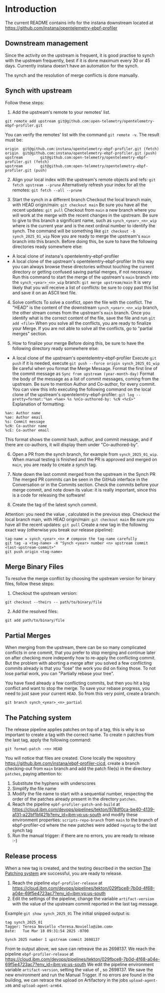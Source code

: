 # Introduction

The current README contains info for the instana downstream located at
https://github.com/instana/opentelemetry-ebpf-profiler

## Downstream management

Since the activity on the upstream is frequent, it is good practise to synch with the upstream frequently, best if it is done maximum every 30 or 45 days.
Currently instana doesn't have an automation for the synch.

The synch and the resolution of merge conflicts is done manually.

## Synch with upstream

Follow these steps:

1. Add the upstream's remote to your remotes' list.

`git remote add upstream git@github.com:open-telemetry/opentelemetry-ebpf-profiler.git`

You can verify the remotes' list with the command `git remote -v`.
The result must be:

```
origin  git@github.com:instana/opentelemetry-ebpf-profiler.git (fetch)
origin  git@github.com:instana/opentelemetry-ebpf-profiler.git (push)
upstream        git@github.com:open-telemetry/opentelemetry-ebpf-profiler.git (fetch)
upstream        git@github.com:open-telemetry/opentelemetry-ebpf-profiler.git (push)
```

2. Align your local index with the upstream's remote objects and refs:
`git fetch upstream --prune`
Alternatively refresh your index for all the remotes:
`git fetch --all --prune`

3. Start the synch in a different branch
Checkout the local branch main, with HEAD origin/main:
`git checkout main`
Be sure you have all the recent updates:
`git pull`
Checkout from `main` a new branch where you will work at the merge with the recent changes in the upstream.
Be sure to give to this branch a significant name, such as `synch_<year>_<n>_wip` where <year> is the current year and <n> is the next ordinal number to identify the synch.
The command will be something like
`git checkout -b synch_2025_01_wip`
Now you are ready to merge the upstream's `main` branch into this branch.
Before doing this, be sure to have the following directories ready somewhere else:
 - A local clone of instana's opentelemtry-ebpf-profiler
 - A local clone of the upstream's opentelemtry-ebpf-profiler
In this way you can always browse these directories without touching the current directory or getting confused saving partial merges, if not necessary.
Run this command to start the merge of the upstream's `main` branch into the `synch_<year>_<n>_wip` branch:
`git merge upstream/main`
It is very likely that you will receive a list of conflicts: be sure to copy past this list and save it on an ASCII text file.

4. Solve conflicts
To solve a conflict, open the file with the conflict. The "HEAD" is the content of the downstream `synch_<year>_<n>_wip` branch, the other stream comes from the upstream's `main` branch.
Once you identify what is the correct content of the file, save the file and run
`git add <file>`
When you solve all the conflicts, you are ready to finalize your Merge. If you are not able to solve all the conflicts, go to "partial merges" section.

5. How to finalize your merge
Before doing this, be sure to have the following directory ready somewhere else:
 - A local clone of the upstream's opentelemtry-ebpf-profiler
Execute
`git push`
if it is needed, execute
`git push --force origin synch_2025_01_wip`
Be careful when you format the Merge Message.
Format the first line of the commit message as `Sync from upstream (year-month-day)`
Format the body of the message as a list of commit messages, coming from the upstream. Be sure to mention Author and Co-author, for every commit.
You can view this info executing the following command on the local clone of the upstream's opentelemtry-ebpf-profiler:
`git log --pretty=format:"%an <%ae> %s %nCo-authored-by: %cN <%cE>"`
Explanation of formatting:
```
%an: Author name
%ae: Author email
%s: Commit message
%cN: Co-author name
%cE: Co-author email
```
This format shows the commit hash, author, and commit message, and if there are co-authors, it will display them under "Co-authored-by".

6. Open a PR from the synch branch, for example from `synch_2025_01_wip`.
When manual testing is finished and the PR is approved and merged on `main`, you are ready to create a synch tag.

7. Note down the last commit merged from the upstream in the Synch PR
The merged PR commits can be seen in the GitHub interface in the Conversation or in the Commits section.
Check the commits before your merge commit, and note down its value: it is really important, since this is a code for releasing the software!

8. Create the tag of the latest synch commit.

Attention: you need the value <last-upstream-commit>, calculated in the previous step.
Checkout the local branch main, with HEAD origin/main:
`git checkout main`
Be sure you have all the recent updates:
`git pull`
Create a new tag in the following exact way (otherwise you break our release pipeline):
```
tag-name = synch_<year>_<n> # compose the tag-name carefully
git tag -a <tag-name> -m "Synch <year> number <n> upstream commit <last-upstream-commit>"
git push origin <tag-name>
```

## Merge Binary Files

To resolve the merge conflict by choosing the upstream version for binary files, follow these steps:

1. Checkout the upstream version:

`git checkout --theirs -- path/to/binary/file`

2. Add the resolved files:

`git add path/to/binary/file`

## Partial Merges

When merging from the upstream, there can be so many complicated conflicts in one commit, that you prefer to stop merging and continue later on after checking more indepently how to re-apply the conflicting commit. But the problem with aborting a merge after you solved a few conflicting commits already is that you “lose” the work you did on fixing those. To not lose partial work, you can "Partially rebase your tree".

You have fixed already a few conflicting commits, but then you hit a big conflict and want to stop the merge. To save your rebase progress, you need to just save your current `HEAD`.
So from this very point, create a branch:
```
git branch synch_<year>_<n>_partial
```

## The Patching system

The release pipeline applies patches on top of a tag, this is why is so important to create a tag with the correct name.
To create n patches from the last tag, apply the following command:
```
git format-patch -<n> HEAD
```
You will notice that <n> files are created.
Clone locally the repository https://github.ibm.com/instana/ebpf-profiler-cicd, create a branch checking-out from `main` branch and add the patch file(s) in the directory `patches`, paying attention to:
1. Substitute the hyphens with underscores
2. Simplify the file name
3. Modify the file name to start with a sequential number, respecting the order of the patches already present in the directory `patches`.
4. Reach the pipeline `epbf-profiler-patch-and-build` at
https://cloud.ibm.com/devops/pipelines/tekton/978df0ca-be40-4139-a131-a22bf1bf421b?env_id=ibm:yp:us-south
and modify these environment properties:
`scripts-repo-branch` from `main` to the branch of ebpf-profiler-cd where the new patches were added
`repotag` to the last synch tag
5. Run the manual trigger: if there are no errors, you are ready to release :-)

## Release process

When a new tag is created, and the testing described in the section [The Patching system](#the-patching-system) are successful, you are ready to release.
1. Reach the pipeline `ebpf-profiler-release` at
https://cloud.ibm.com/devops/pipelines/tekton/029fbce8-7b0d-4f68-a04e-69f5e4723ac7?env_id=ibm:yp:us-south
2. Edit the settings of the pipeline, change the variable `artifact-version` with the value of the upstream commit reported in the last tag message.

Example
`git show synch_2025_01`
The initial snipped output is:
```
tag synch_2025_01
Tagger: Teresa Noviello <Teresa.Noviello@ibm.com>
Date:   Tue Mar 18 09:31:54 2025 -0700

Synch 2025 number 1 upstream commit 2698137
```
From te output above, we save can retreave the <last-upstream-commit> as 2698137.
We reach the pipeline `ebpf-profiler-release` at
https://cloud.ibm.com/devops/pipelines/tekton/029fbce8-7b0d-4f68-a04e-69f5e4723ac7?env_id=ibm:yp:us-south
We edit the pipeline environment variable `artifact-version`, setting the value of <last-upstream-commit>, so 2698137.
We save the new environment and run the Manual Trigger.
If no errors are found in the building, we can retrace the upload on Artifactory in the jobs `upload-agent-x86` and `upload-agent-arm64`.
